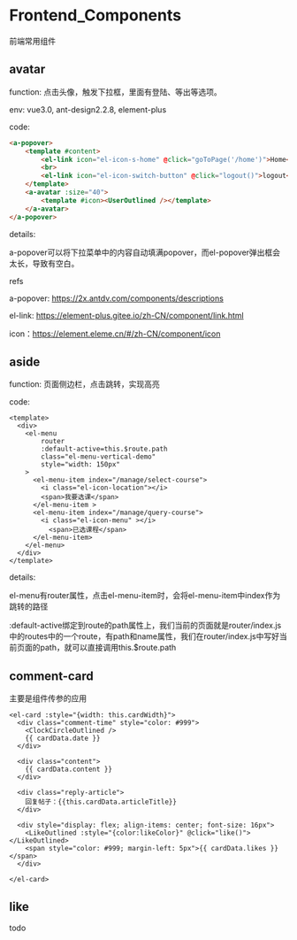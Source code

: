# Frontend_Components
前端常用组件

## avatar

function: 点击头像，触发下拉框，里面有登陆、等出等选项。

env: vue3.0, ant-design2.2.8, element-plus

code: 

```html
<a-popover>
    <template #content>
        <el-link icon="el-icon-s-home" @click="goToPage('/home')">Home</el-link>
        <br>
        <el-link icon="el-icon-switch-button" @click="logout()">logout</el-link>
    </template>
    <a-avatar :size="40">
        <template #icon><UserOutlined /></template>
    </a-avatar>
</a-popover>
```

details:

a-popover可以将下拉菜单中的内容自动填满popover，而el-popover弹出框会太长，导致有空白。

refs

a-popover: https://2x.antdv.com/components/descriptions

el-link: https://element-plus.gitee.io/zh-CN/component/link.html

icon：https://element.eleme.cn/#/zh-CN/component/icon

## aside

function: 页面侧边栏，点击跳转，实现高亮

code: 

```vue
<template>
  <div>
    <el-menu
        router
        :default-active=this.$route.path
        class="el-menu-vertical-demo"
        style="width: 150px"
    >
      <el-menu-item index="/manage/select-course">
        <i class="el-icon-location"></i>
        <span>我要选课</span>
      </el-menu-item >
      <el-menu-item index="/manage/query-course">
        <i class="el-icon-menu" ></i>
          <span>已选课程</span>
      </el-menu-item>
    </el-menu>
  </div>
</template>
```

details: 

el-menu有router属性，点击el-menu-item时，会将el-menu-item中index作为跳转的路径

:default-active绑定到route的path属性上，我们当前的页面就是router/index.js中的routes中的一个route，有path和name属性，我们在router/index.js中写好当前页面的path，就可以直接调用this.$route.path

## comment-card

主要是组件传参的应用

```vue
<el-card :style="{width: this.cardWidth}">
  <div class="comment-time" style="color: #999">
    <ClockCircleOutlined />
    {{ cardData.date }}
  </div>

  <div class="content">
    {{ cardData.content }}
  </div>

  <div class="reply-article">
    回复帖子：{{this.cardData.articleTitle}}
  </div>

  <div style="display: flex; align-items: center; font-size: 16px">
    <LikeOutlined :style="{color:likeColor}" @click="like()"></LikeOutlined>
    <span style="color: #999; margin-left: 5px">{{ cardData.likes }}</span>
  </div>

</el-card>
```

## like

todo
